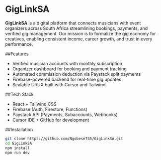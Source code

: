 # GigLinkSA

**GigLinkSA** is a digital platform that connects musicians with event organizers across South Africa streamlining bookings, payments, and verified gig management. Our mission is to formalize the gig economy for creatives, enabling consistent income, career growth, and trust in every performance.

##Features

- Verified musician accounts with monthly subscription
- Organizer dashboard for booking and payment tracking
- Automated commission deduction via Paystack split payments
- Firebase-powered backend for real-time gig updates
- Scalable UI/UX built with Cursor and Tailwind

##Tech Stack

- React + Tailwind CSS
- Firebase (Auth, Firestore, Functions)
- Paystack API (Payments, Subaccounts, Webhooks)
- Cursor IDE + GitHub for development

##Installation

```bash
git clone https://github.com/Ngobese745/GigLinkSA.git
cd GigLinkSA
npm install
npm run dev
